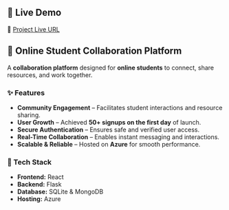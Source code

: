 ## 🚀 Live Demo  
🔗 [Project Live URL](https://bs-connect.vercel.app/)  

## 🤝 Online Student Collaboration Platform  

A **collaboration platform** designed for **online students** to connect, share resources, and work together.  

### ✨ Features  
- **Community Engagement** – Facilitates student interactions and resource sharing.  
- **User Growth** – Achieved **50+ signups on the first day** of launch.  
- **Secure Authentication** – Ensures safe and verified user access.  
- **Real-Time Collaboration** – Enables instant messaging and interactions.  
- **Scalable & Reliable** – Hosted on **Azure** for smooth performance.  

### 📂 Tech Stack  
- **Frontend:** React  
- **Backend:** Flask  
- **Database:** SQLite & MongoDB  
- **Hosting:** Azure  

